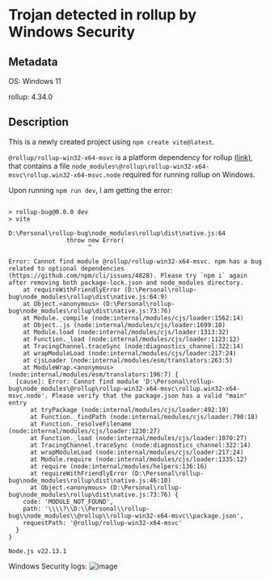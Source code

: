 # Trojan detected in rollup by Windows Security

## Metadata
OS: Windows 11

rollup: 4.34.0


## Description

This is a newly created project using `npm create vite@latest`.

`@rollup/rollup-win32-x64-msvc` is a platform dependency for rollup [(link)](https://www.npmjs.com/package/@rollup/rollup-win32-x64-msvc), that contains a file `node_modules\@rollup\rollup-win32-x64-msvc\rollup.win32-x64-msvc.node` required for running rollup on Windows.

Upon running `npm run dev`, I am getting the error:

```

> rollup-bug@0.0.0 dev
> vite

D:\Personal\rollup-bug\node_modules\rollup\dist\native.js:64
                throw new Error(
                      ^

Error: Cannot find module @rollup/rollup-win32-x64-msvc. npm has a bug related to optional dependencies (https://github.com/npm/cli/issues/4828). Please try `npm i` again after removing both package-lock.json and node_modules directory.
    at requireWithFriendlyError (D:\Personal\rollup-bug\node_modules\rollup\dist\native.js:64:9)
    at Object.<anonymous> (D:\Personal\rollup-bug\node_modules\rollup\dist\native.js:73:76)
    at Module._compile (node:internal/modules/cjs/loader:1562:14)
    at Object..js (node:internal/modules/cjs/loader:1699:10)
    at Module.load (node:internal/modules/cjs/loader:1313:32)
    at Function._load (node:internal/modules/cjs/loader:1123:12)
    at TracingChannel.traceSync (node:diagnostics_channel:322:14)
    at wrapModuleLoad (node:internal/modules/cjs/loader:217:24)
    at cjsLoader (node:internal/modules/esm/translators:263:5)
    at ModuleWrap.<anonymous> (node:internal/modules/esm/translators:196:7) {
  [cause]: Error: Cannot find module 'D:\Personal\rollup-bug\node_modules\@rollup\rollup-win32-x64-msvc\rollup.win32-x64-msvc.node'. Please verify that the package.json has a valid "main" entry
      at tryPackage (node:internal/modules/cjs/loader:492:19)
      at Function._findPath (node:internal/modules/cjs/loader:790:18)
      at Function._resolveFilename (node:internal/modules/cjs/loader:1230:27)
      at Function._load (node:internal/modules/cjs/loader:1070:27)
      at TracingChannel.traceSync (node:diagnostics_channel:322:14)
      at wrapModuleLoad (node:internal/modules/cjs/loader:217:24)
      at Module.require (node:internal/modules/cjs/loader:1335:12)
      at require (node:internal/modules/helpers:136:16)
      at requireWithFriendlyError (D:\Personal\rollup-bug\node_modules\rollup\dist\native.js:46:10)
      at Object.<anonymous> (D:\Personal\rollup-bug\node_modules\rollup\dist\native.js:73:76) {
    code: 'MODULE_NOT_FOUND',
    path: '\\\\?\\D:\\Personal\\rollup-bug\\node_modules\\@rollup\\rollup-win32-x64-msvc\\package.json',
    requestPath: '@rollup/rollup-win32-x64-msvc'
  }
}

Node.js v22.13.1
```


Windows Security logs:
![image](https://github.com/user-attachments/assets/94e9bed9-a7a0-4eeb-a0e9-5a4023446e16)






